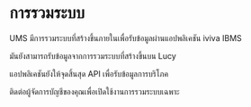 # การรวมระบบ

UMS มีการรวมระบบที่สร้างขึ้นภายในเพื่อรับข้อมูลผ่านแอปพลิเคชัน iviva IBMS

มันยังสามารถรับข้อมูลจากการรวมระบบที่สร้างขึ้นบน Lucy

แอปพลิเคชันยังให้จุดสิ้นสุด API เพื่อรับข้อมูลการบริโภค

ติดต่อผู้จัดการบัญชีของคุณเพื่อเปิดใช้งานการรวมระบบเฉพาะ
